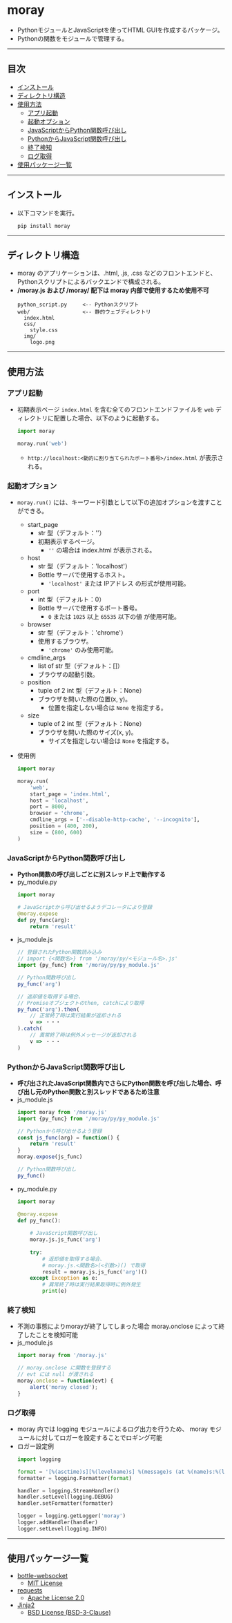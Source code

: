 # moray
- PythonモジュールとJavaScriptを使ってHTML GUIを作成するパッケージ。
- Pythonの関数をモジュールで管理する。

***
## 目次
- [インストール](#インストール)
- [ディレクトリ構造](#ディレクトリ構造)
- [使用方法](#使用方法)
  - [アプリ起動](#アプリ起動)
  - [起動オプション](#起動オプション)
  - [JavaScriptからPython関数呼び出し](#javascriptからpython関数呼び出し)
  - [PythonからJavaScript関数呼び出し](#pythonからjavascript関数呼び出し)
  - [終了検知](#終了検知)
  - [ログ取得](#ログ取得)
- [使用パッケージ一覧](#使用パッケージ一覧)

***
## インストール
- 以下コマンドを実行。
  ```
  pip install moray
  ```

***
## ディレクトリ構造
- moray のアプリケーションは、.html, .js, .css などのフロントエンドと、Pythonスクリプトによるバックエンドで構成される。
- **/moray.js および /moray/ 配下は moray 内部で使用するため使用不可**
  ```
  python_script.py     <-- Pythonスクリプト
  web/                 <-- 静的ウェブディレクトリ
    index.html
    css/
      style.css
    img/
      logo.png
  ```

***
## 使用方法
### アプリ起動
- 初期表示ページ `index.html` を含む全てのフロントエンドファイルを `web` ディレクトリに配置した場合、以下のように起動する。
  ``` python
  import moray
  
  moray.run('web')
  ```
    - `http://localhost:<動的に割り当てられたポート番号>/index.html` が表示される。

### 起動オプション
- `moray.run()` には、キーワード引数として以下の追加オプションを渡すことができる。
  - start_page
    - str 型（デフォルト：''）
    - 初期表示するページ。
      - `''` の場合は index.html が表示される。
  - host
    - str 型（デフォルト：'localhost'）
    - Bottle サーバで使用するホスト。
      - `'localhost'` または IPアドレス の形式が使用可能。
  - port
    - int 型（デフォルト：0）
    - Bottle サーバで使用するポート番号。
      -  `0` または `1025` 以上 `65535` 以下の値 が使用可能。
  - browser
    - str 型（デフォルト：'chrome'）
    - 使用するブラウザ。
      - `'chrome'` のみ使用可能。
  - cmdline_args
    - list of str 型（デフォルト：[]）
    - ブラウザの起動引数。
  - position
    - tuple of 2 int 型（デフォルト：None）
    - ブラウザを開いた際の位置(x, y)。
      - 位置を指定しない場合は `None` を指定する。
  - size
    - tuple of 2 int 型（デフォルト：None）
    - ブラウザを開いた際のサイズ(x, y)。
      - サイズを指定しない場合は `None` を指定する。

- 使用例
  ``` python
  import moray
  
  moray.run(
      'web',
      start_page = 'index.html',
      host = 'localhost',
      port = 8000,
      browser = 'chrome',
      cmdline_args = ['--disable-http-cache', '--incognito'],
      position = (400, 200),
      size = (800, 600)
  )
  ```

### JavaScriptからPython関数呼び出し
- **Python関数の呼び出しごとに別スレッド上で動作する**
- py_module.py
  ``` python
  import moray
  
  # JavaScriptから呼び出せるようデコレータにより登録
  @moray.expose
  def py_func(arg):
      return 'result'
  ```
- js_module.js
  ``` javascript
  // 登録されたPython関数読み込み
  // import {<関数名>} from '/moray/py/<モジュール名>.js'
  import {py_func} from '/moray/py/py_module.js'
  
  // Python関数呼び出し
  py_func('arg')
  
  // 返却値を取得する場合、
  // Promiseオブジェクトのthen, catchにより取得
  py_func('arg').then(
      // 正常終了時は実行結果が返却される
      v => ・・・
  ).catch(
      // 異常終了時は例外メッセージが返却される
      v => ・・・
  )
  ```

### PythonからJavaScript関数呼び出し
- **呼び出されたJavaScript関数内でさらにPython関数を呼び出した場合、呼び出し元のPython関数と別スレッドであるため注意**
- js_module.js
  ``` javascript
  import moray from '/moray.js'
  import {py_func} from '/moray/py/py_module.js'
  
  // Pythonから呼び出せるよう登録
  const js_func(arg) = function() {
      return 'result'
  }
  moray.expose(js_func)
  
  // Python関数呼び出し
  py_func()
  ```
- py_module.py
  ``` python
  import moray
  
  @moray.expose
  def py_func():
      
      # JavaScript関数呼び出し
      moray.js.js_func('arg')
      
      try:
          # 返却値を取得する場合、
          # moray.js.<関数名>(<引数>)() で取得
          result = moray.js.js_func('arg')()
      except Exception as e:
          # 異常終了時は実行結果取得時に例外発生
          print(e)
  ```

### 終了検知
- 不測の事態によりmorayが終了してしまった場合 moray.onclose によって終了したことを検知可能
- js_module.js
  ``` javascript
  import moray from '/moray.js'
  
  // moray.onclose に関数を登録する
  // evt には null が渡される
  moray.onclose = function(evt) {
      alert('moray closed');
  }
  ```

### ログ取得
- moray 内では logging モジュールによるログ出力を行うため、 moray モジュールに対してロガーを設定することでロギング可能
- ロガー設定例
  ``` python
  import logging
  
  format = '[%(asctime)s][%(levelname)s] %(message)s (at %(name)s:%(lineno)s)'
  formatter = logging.Formatter(format)
  
  handler = logging.StreamHandler()
  handler.setLevel(logging.DEBUG)
  handler.setFormatter(formatter)
  
  logger = logging.getLogger('moray')
  logger.addHandler(handler)
  logger.setLevel(logging.INFO)
  ```

***
## 使用パッケージ一覧
- [bottle-websocket](https://pypi.org/project/bottle-websocket/)
  - [MIT License](https://github.com/zeekay/bottle-websocket/blob/master/LICENSE)
- [requests](https://pypi.org/project/requests/)
  - [Apache License 2.0](https://github.com/psf/requests/blob/main/LICENSE)
- [Jinja2](https://pypi.org/project/Jinja2/)
  - [BSD License (BSD-3-Clause)](https://github.com/pallets/jinja/blob/main/LICENSE.rst)
